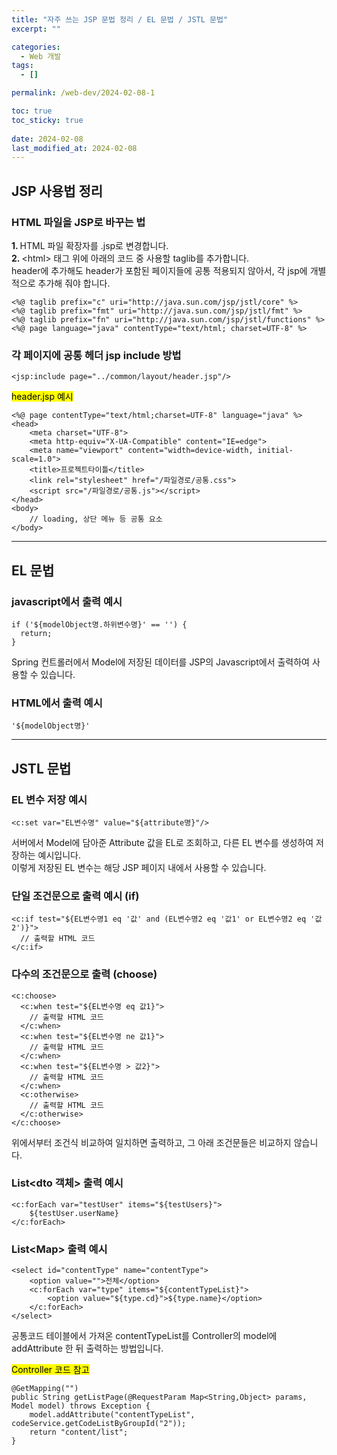 ```yaml
---
title: "자주 쓰는 JSP 문법 정리 / EL 문법 / JSTL 문법"
excerpt: ""

categories:
  - Web 개발
tags:
  - []

permalink: /web-dev/2024-02-08-1

toc: true
toc_sticky: true
 
date: 2024-02-08
last_modified_at: 2024-02-08
---
```


## JSP 사용법 정리

### HTML 파일을 JSP로 바꾸는 법
<strong>1. </strong>HTML 파일 확장자를 .jsp로 변경합니다.  
<strong>2. </strong>\<html> 태그 위에 아래의 코드 중 사용할 taglib를 추가합니다.  
header에 추가해도 header가 포함된 페이지들에 공통 적용되지 않아서, 각 jsp에 개별적으로 추가해 줘야 합니다.
```
<%@ taglib prefix="c" uri="http://java.sun.com/jsp/jstl/core" %>
<%@ taglib prefix="fmt" uri="http://java.sun.com/jsp/jstl/fmt" %>
<%@ taglib prefix="fn" uri="http://java.sun.com/jsp/jstl/functions" %>
<%@ page language="java" contentType="text/html; charset=UTF-8" %>
```

### 각 페이지에 공통 헤더 jsp include 방법
```
<jsp:include page="../common/layout/header.jsp"/>
```

<mark>header.jsp 예시</mark>
```
<%@ page contentType="text/html;charset=UTF-8" language="java" %>
<head>
    <meta charset="UTF-8">
    <meta http-equiv="X-UA-Compatible" content="IE=edge">
    <meta name="viewport" content="width=device-width, initial-scale=1.0">
    <title>프로젝트타이틀</title>
    <link rel="stylesheet" href="/파일경로/공통.css">
    <script src="/파일경로/공통.js"></script>
</head>
<body>
	// loading, 상단 메뉴 등 공통 요소
</body>
```

---

## EL 문법

### javascript에서 출력 예시
```
if ('${modelObject명.하위변수명}' == '') {
  return;
}
```
Spring 컨트롤러에서 Model에 저장된 데이터를 JSP의 Javascript에서 출력하여 사용할 수 있습니다.

### HTML에서 출력 예시
```
'${modelObject명}'
```

---

## JSTL 문법

### EL 변수 저장 예시
```
<c:set var="EL변수명" value="${attribute명}"/>
```
서버에서 Model에 담아준 Attribute 값을 EL로 조회하고, 다른 EL 변수를 생성하여 저장하는 예시입니다.  
이렇게 저장된 EL 변수는 해당 JSP 페이지 내에서 사용할 수 있습니다.

### 단일 조건문으로 출력 예시 (if)
```
<c:if test="${EL변수명1 eq '값' and (EL변수명2 eq '값1' or EL변수명2 eq '값2')}">
  // 출력할 HTML 코드
</c:if>
```

### 다수의 조건문으로 출력 (choose)
```
<c:choose>
  <c:when test="${EL변수명 eq 값1}">
    // 출력할 HTML 코드
  </c:when>
  <c:when test="${EL변수명 ne 값1}">
    // 출력할 HTML 코드
  </c:when>
  <c:when test="${EL변수명 > 값2}">
    // 출력할 HTML 코드
  </c:when>
  <c:otherwise>
    // 출력할 HTML 코드
  </c:otherwise>
</c:choose>
```
위에서부터 조건식 비교하여 일치하면 출력하고, 그 아래 조건문들은 비교하지 않습니다.

### List\<dto 객체> 출력 예시
```
<c:forEach var="testUser" items="${testUsers}">
    ${testUser.userName}
</c:forEach>
```

### List\<Map> 출력 예시
```
<select id="contentType" name="contentType">
    <option value="">전체</option>
    <c:forEach var="type" items="${contentTypeList}">
        <option value="${type.cd}">${type.name}</option>
    </c:forEach>
</select>
```
공통코드 테이블에서 가져온 contentTypeList를 Controller의 model에 addAttribute 한 뒤 출력하는 방법입니다.

<mark>Controller 코드 참고</mark>
```
@GetMapping("")
public String getListPage(@RequestParam Map<String,Object> params, Model model) throws Exception {
    model.addAttribute("contentTypeList", codeService.getCodeListByGroupId("2"));
    return "content/list";
}
```
